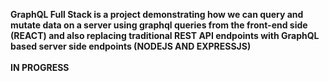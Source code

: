 <b>GraphQL Full Stack is a  project demonstrating how we can query and mutate data on a server using graphql queries from the front-end side (REACT) and also replacing traditional REST API endpoints with GraphQL based server side endpoints (NODEJS AND EXPRESSJS) </b>
<br>
<br>
<b>IN PROGRESS</b>
